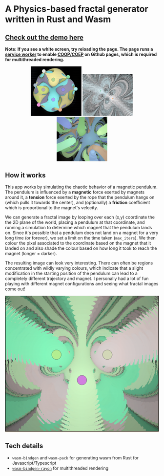 # A Physics-based fractal generator written in Rust and Wasm

## [Check out the demo here](https://justinleung.me/magnetic-fractals-wasm/)
**Note: If you see a white screen, try reloading the page. The page runs a [service worker](https://github.com/gzuidhof/coi-serviceworker) to enable [COOP/COEP](https://web.dev/coop-coep/) on Github pages, which is required for multithreaded rendering.**

<p align="center" width="100%">
<img src="screenshots/image1.png" alt="drawing" width="33%"/>
<img src="screenshots/image2.jpg" alt="drawing" width="33%"/>
<img src="screenshots/image3.jpg" alt="drawing" width="33%"/>
</p>

## How it works

This app works by simulating the chaotic behavior of a magnetic pendulum. The pendulum is influenced by a **magnetic** force exerted by magnets around it, a **tension** force exerted by the rope that the pendulum hangs on (which pulls it towards the center), and (optionally) a **friction** coefficient which is proportional to the magnet's velocity. 

We can generate a fractal image by looping over each (x,y) coordinate the the 2D plane of the world, placing a pendulum at that coordinate, and running a simulation to determine which magnet that the pendulum lands on. Since it's possible that a pendulum does not land on a magnet for a very long time (or forever), we set a limit on the time taken (`max_iters`). We then colour the pixel associated to the coordinate based on the magnet that it landed on and also shade the colour based on how long it took to reach the magnet (longer = darker).

The resulting image can look very interesting. There can often be regions concentrated with wildly varying colours, which indicate that a slight modification in the starting position of the pendulum can lead to a completely different trajectory and magnet. I personally had a lot of fun playing with different magnet configurations and seeing what fractal images come out!

![](screenshots/image4.png)


## Tech details
- `wasm-bindgen` and `wasm-pack` for generating wasm from Rust for Javascript/Typescript
- [`wasm-bindgen-rayon`](https://github.com/GoogleChromeLabs/wasm-bindgen-rayon) for multithreaded rendering